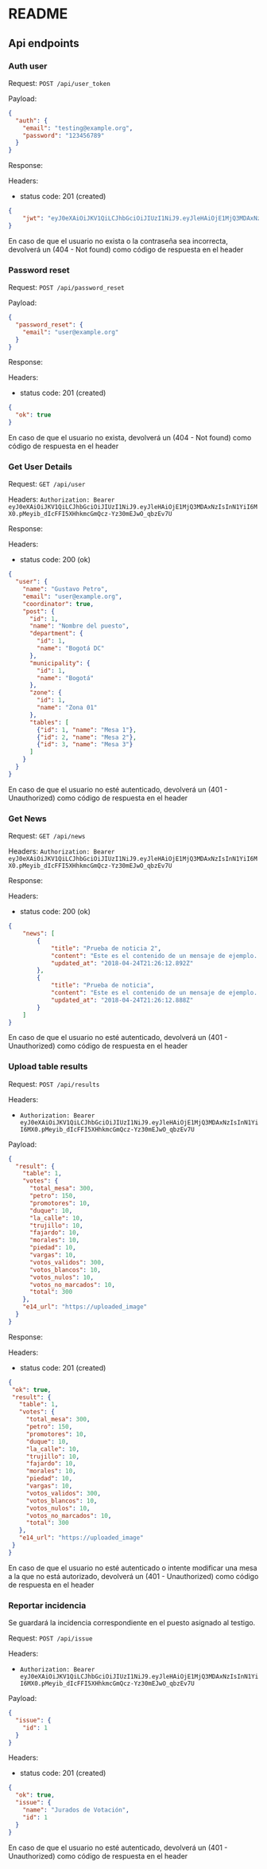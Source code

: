 # README

## Api endpoints

### Auth user

Request: `POST /api/user_token`

Payload:

```json
{
  "auth": {
    "email": "testing@example.org",
    "password": "123456789"
  }
}
```

Response:

Headers:

 - status code: 201 (created)

```json
{
    "jwt": "eyJ0eXAiOiJKV1QiLCJhbGciOiJIUzI1NiJ9.eyJleHAiOjE1MjQ3MDAxNzIsInN1YiI6MX0.pMeyib_dIcFFI5XHhkmcGmQcz-Yz30mEJwO_qbzEv7U"
}
```

En caso de que el usuario no exista o la contraseña sea incorrecta, devolverá un (404 - Not found) como código de respuesta en el header

### Password reset

Request: `POST /api/password_reset`

Payload:
```json
{
  "password_reset": {
    "email": "user@example.org"
  }
}
```

Response:

Headers:

 - status code: 201 (created)

```json
{
  "ok": true
}
```

En caso de que el usuario no exista, devolverá un (404 - Not found) como código de respuesta en el header


### Get User Details

Request: `GET /api/user`

Headers: `Authorization: Bearer eyJ0eXAiOiJKV1QiLCJhbGciOiJIUzI1NiJ9.eyJleHAiOjE1MjQ3MDAxNzIsInN1YiI6MX0.pMeyib_dIcFFI5XHhkmcGmQcz-Yz30mEJwO_qbzEv7U`

Response:

Headers:

 - status code: 200 (ok)

```json
{
  "user": {
    "name": "Gustavo Petro",
    "email": "user@example.org",
    "coordinator": true,
    "post": {
      "id": 1,
      "name": "Nombre del puesto",
      "department": {
        "id": 1,
        "name": "Bogotá DC"
      },
      "municipality": {
        "id": 1,
        "name": "Bogotá"
      },
      "zone": {
        "id": 1,
        "name": "Zona 01"
      },
      "tables": [
        {"id": 1, "name": "Mesa 1"},
        {"id": 2, "name": "Mesa 2"},
        {"id": 3, "name": "Mesa 3"}
      ]
    }
  }
}
```

En caso de que el usuario no esté autenticado, devolverá un (401 - Unauthorized) como código de respuesta en el header


### Get News

Request: `GET /api/news`

Headers: `Authorization: Bearer eyJ0eXAiOiJKV1QiLCJhbGciOiJIUzI1NiJ9.eyJleHAiOjE1MjQ3MDAxNzIsInN1YiI6MX0.pMeyib_dIcFFI5XHhkmcGmQcz-Yz30mEJwO_qbzEv7U`

Response:

Headers:

 - status code: 200 (ok)

```json
{
    "news": [
        {
            "title": "Prueba de noticia 2",
            "content": "Este es el contenido de un mensaje de ejemplo. Hasta 250 caracteres.",
            "updated_at": "2018-04-24T21:26:12.892Z"
        },
        {
            "title": "Prueba de noticia",
            "content": "Este es el contenido de un mensaje de ejemplo. Hasta 250 caracteres.",
            "updated_at": "2018-04-24T21:26:12.888Z"
        }
    ]
}
```

En caso de que el usuario no esté autenticado, devolverá un (401 - Unauthorized) como código de respuesta en el header


### Upload table results

Request: `POST /api/results`

Headers:
 - `Authorization: Bearer eyJ0eXAiOiJKV1QiLCJhbGciOiJIUzI1NiJ9.eyJleHAiOjE1MjQ3MDAxNzIsInN1YiI6MX0.pMeyib_dIcFFI5XHhkmcGmQcz-Yz30mEJwO_qbzEv7U`

Payload:

```json
{
  "result": {
    "table": 1,
    "votes": {
      "total_mesa": 300,
      "petro": 150,
      "promotores": 10,
      "duque": 10,
      "la_calle": 10,
      "trujillo": 10,
      "fajardo": 10,
      "morales": 10,
      "piedad": 10,
      "vargas": 10,
      "votos_validos": 300,
      "votos_blancos": 10,
      "votos_nulos": 10,
      "votos_no_marcados": 10,
      "total": 300
    },
    "e14_url": "https://uploaded_image"
  }
}
```
Response:

Headers:

 - status code: 201 (created)

```json
{
 "ok": true,
 "result": {
   "table": 1,
   "votes": {
     "total_mesa": 300,
     "petro": 150,
     "promotores": 10,
     "duque": 10,
     "la_calle": 10,
     "trujillo": 10,
     "fajardo": 10,
     "morales": 10,
     "piedad": 10,
     "vargas": 10,
     "votos_validos": 300,
     "votos_blancos": 10,
     "votos_nulos": 10,
     "votos_no_marcados": 10,
     "total": 300
   },
   "e14_url": "https://uploaded_image"
 }
}
```

En caso de que el usuario no esté autenticado o intente modificar una mesa a la que no está autorizado, devolverá un (401 - Unauthorized) como código de respuesta en el header

### Reportar incidencia

Se guardará la incidencia correspondiente en el puesto asignado al testigo.

Request: `POST /api/issue`

Headers:
 - `Authorization: Bearer eyJ0eXAiOiJKV1QiLCJhbGciOiJIUzI1NiJ9.eyJleHAiOjE1MjQ3MDAxNzIsInN1YiI6MX0.pMeyib_dIcFFI5XHhkmcGmQcz-Yz30mEJwO_qbzEv7U`

Payload:

```json
{
  "issue": {
    "id": 1
  }
}
```

Headers:

 - status code: 201 (created)

```json
{
  "ok": true,
  "issue": {
    "name": "Jurados de Votación",
    "id": 1
  }
}
```

En caso de que el usuario no esté autenticado, devolverá un (401 - Unauthorized) como código de respuesta en el header
